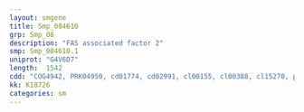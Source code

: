 ```yaml
---
layout: smgene
title: Smp_084610
grp: Smp_08
description: "FAS associated factor 2"
smp: Smp_084610.1
uniprot: "G4V6D7"
length:  1542
cdd: "COG4942, PRK04950, cd01774, cd02991, cl00155, cl00388, cl15270, pfam00789, smart00166, smart00594"
kk: K18726
categories: sm
---
```

